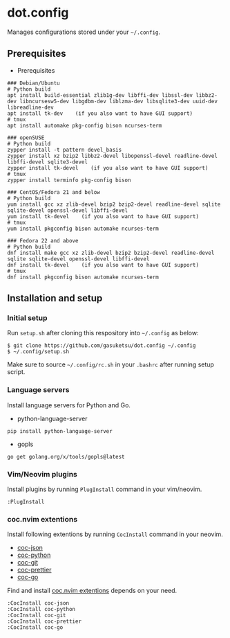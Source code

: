 # dot.config
Manages configurations stored under your `~/.config`.

## Prerequisites

* Prerequisites
```
### Debian/Ubuntu
# Python build
apt install build-essential zlib1g-dev libffi-dev libssl-dev libbz2-dev libncursesw5-dev libgdbm-dev liblzma-dev libsqlite3-dev uuid-dev libreadline-dev
apt install tk-dev    (if you also want to have GUI support)
# tmux
apt install automake pkg-config bison ncurses-term

### openSUSE
# Python build
zypper install -t pattern devel_basis
zypper install xz bzip2 libbz2-devel libopenssl-devel readline-devel libffi-devel sqlite3-devel
zypper install tk-devel    (if you also want to have GUI support)
# tmux
zypper install terminfo pkg-config bison

### CentOS/Fedora 21 and below
# Python build
yum install gcc xz zlib-devel bzip2 bzip2-devel readline-devel sqlite sqlite-devel openssl-devel libffi-devel
yum install tk-devel    (if you also want to have GUI support)
# tmux
yum install pkgconfig bison automake ncurses-term

### Fedora 22 and above
# Python build
dnf install make gcc xz zlib-devel bzip2 bzip2-devel readline-devel sqlite sqlite-devel openssl-devel libffi-devel
dnf install tk-devel    (if you also want to have GUI support)
# tmux
dnf install pkgconfig bison automake ncurses-term
```

## Installation and setup

### Initial setup

Run `setup.sh` after cloning this respository into `~/.config` as below:

```
$ git clone https://github.com/gasuketsu/dot.config ~/.config
$ ~/.config/setup.sh
```

Make sure to source `~/.config/rc.sh` in your `.bashrc` after running setup script.

### Language servers

Install language servers for Python and Go.

* python-language-server
```
pip install python-language-server
```

* gopls
```
go get golang.org/x/tools/gopls@latest
```

### Vim/Neovim plugins

Install plugins by running ``PlugInstall`` command in your vim/neovim.

```
:PlugInstall
```

### coc.nvim extentions

Install following extentions by running ``CocInstall`` command in your neovim.

* [coc-json](https://github.com/neoclide/coc-json)
* [coc-python](https://github.com/neoclide/coc-python)
* [coc-git](https://github.com/neoclide/coc-git)
* [coc-prettier](https://github.com/neoclide/coc-prettier)
* [coc-go](https://github.com/josa42/coc-go)

Find and install [coc.nvim extentions](https://github.com/neoclide/coc.nvim#extensions) depends on your need.

```
:CocInstall coc-json
:CocInstall coc-python
:CocInstall coc-git
:CocInstall coc-prettier
:CocInstall coc-go
```

